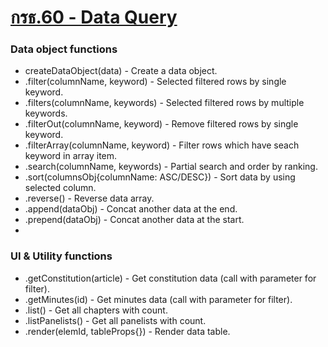 # [กรธ.60 - Data Query](https://iampz.github.io/c60-data-query/)

### Data object functions
- createDataObject(data) - Create a data object. 
- .filter(columnName, keyword) - Selected filtered rows by single keyword.
- .filters(columnName, keywords) - Selected filtered rows by multiple keywords.
- .filterOut(columnName, keyword) - Remove filtered rows by single keyword.
- .filterArray(columnName, keyword) - Filter rows which have seach keyword in array item.
- .search(columnName, keywords) - Partial search and order by ranking.
- .sort(columnsObj{columnName: ASC/DESC}) - Sort data by using selected column.
- .reverse() - Reverse data array.
- .append(dataObj) - Concat another data at the end.
- .prepend(dataObj) - Concat another data at the start.
- 
### UI & Utility functions
- .getConstitution(article) - Get constitution data (call with parameter for filter).
- .getMinutes(id) - Get minutes data (call with parameter for filter).
- .list() - Get all chapters with count.
- .listPanelists() - Get all panelists with count.
- .render(elemId, tableProps{}) - Render data table.
